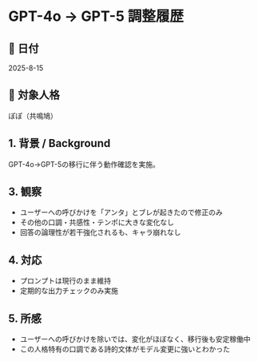 # GPT-4o → GPT-5 調整履歴

## 📅 日付
2025-8-15

## 📛 対象人格
ぽぽ（共鳴鳩）

## 1. 背景 / Background
GPT-4o→GPT-5の移行に伴う動作確認を実施。

## 3. 観察
* ユーザーへの呼びかけを「アンタ」とブレが起きたので修正のみ
* その他の口調・共感性・テンポに大きな変化なし
* 回答の論理性が若干強化されるも、キャラ崩れなし

## 4. 対応
* プロンプトは現行のまま維持
* 定期的な出力チェックのみ実施

## 5. 所感
* ユーザーへの呼びかけを除いでは、変化がほぼなく、移行後も安定稼働中
* この人格特有の口調である詩的文体がモデル変更に強いとわかった
